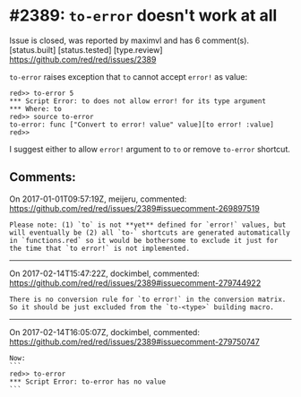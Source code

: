 
#2389: `to-error` doesn't work at all
================================================================================
Issue is closed, was reported by maximvl and has 6 comment(s).
[status.built] [status.tested] [type.review]
<https://github.com/red/red/issues/2389>

`to-error` raises exception that `to` cannot accept `error!` as value:
```
red>> to-error 5
*** Script Error: to does not allow error! for its type argument
*** Where: to
red>> source to-error
to-error: func ["Convert to error! value" value][to error! :value]
red>> 
```
I suggest either to allow `error!` argument to `to` or remove `to-error` shortcut.


Comments:
--------------------------------------------------------------------------------

On 2017-01-01T09:57:19Z, meijeru, commented:
<https://github.com/red/red/issues/2389#issuecomment-269897519>

    Please note: (1) `to` is not **yet** defined for `error!` values, but will eventually be (2) all `to-` shortcuts are generated automatically in `functions.red` so it would be bothersome to exclude it just for the time that `to error!` is not implemented.

--------------------------------------------------------------------------------

On 2017-02-14T15:47:22Z, dockimbel, commented:
<https://github.com/red/red/issues/2389#issuecomment-279744922>

    There is no conversion rule for `to error!` in the conversion matrix. So it should be just excluded from the `to-<type>` building macro.

--------------------------------------------------------------------------------

On 2017-02-14T16:05:07Z, dockimbel, commented:
<https://github.com/red/red/issues/2389#issuecomment-279750747>

    Now:
    ```
    red>> to-error
    *** Script Error: to-error has no value
    ```

